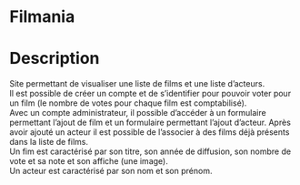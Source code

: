# Filmania

# Description

Site permettant de visualiser une liste de films et une liste d’acteurs.  
Il est possible de créer un compte et de s’identifier pour pouvoir voter pour un film (le nombre de votes pour chaque film est comptabilisé).  
Avec un compte administrateur, il possible d’accéder à un formulaire permettant l’ajout de film et un formulaire permettant l’ajout d’acteur. Après avoir ajouté un acteur il est possible de l’associer à des films déjà présents dans la liste de films.  
Un fim est caractérisé par son titre, son année de diffusion, son nombre de vote et sa note et son affiche (une image).  
Un acteur est caractérisé par son nom et son prénom.   
